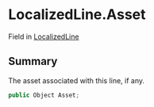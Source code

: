 # LocalizedLine.Asset

Field in [LocalizedLine](/api/csharp/yarn.unity.localizedline.md)

## Summary


The asset associated with this line, if any.


```csharp
public Object Asset;
```

